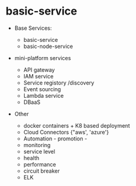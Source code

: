 # basic-service

* Base Services: 
	- basic-service
	- basic-node-service


* mini-platform services
   - API gateway
   - IAM service
   - Service registory /discovery
   - Event sourcing
   - Lambda service
   - DBaaS

* Other
   - docker containers + K8 based deployment
   - Cloud Connectors {"aws', 'azure'}
   - Automation - promotion - 
   - monitoring
   - service level
   - health
   - performance
   - circuit breaker
   - ELK 

